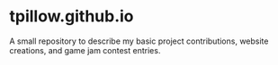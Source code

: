 # tpillow.github.io

A small repository to describe my basic project contributions, website creations, and game jam contest entries.

